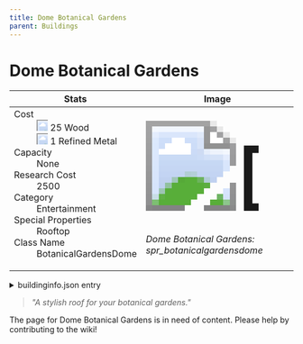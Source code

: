 ```yaml
---
title: Dome Botanical Gardens
parent: Buildings
---
```

# Dome Botanical Gardens

[//]: # (Pre-generated content)
<table><thead><tr><th>Stats</th><th>Image</th></tr></thead><tbody><tr><td><dl><dt>Cost</dt><dd><div class="resource-icon"><img style="object-position: -637px -751px;" src="https://tfe2-wiki.github.io/assets/sprites.png"></div> 25 Wood<br><div class="resource-icon"><img style="object-position: -795px -775px;" src="https://tfe2-wiki.github.io/assets/sprites.png"></div> 1 Refined Metal</dd><dt>Capacity</dt><dd>None</dd><dt>Research Cost</dt><dd>2500</dd><dt>Category</dt><dd>Entertainment</dd><dt>Special Properties</dt><dd>Rooftop</dd><dt>Class Name</dt><dd>BotanicalGardensDome</dd></dl></td><td><style>.building-image {width: 200px;height: 200px;overflow: hidden;position: relative;}.building-image img {image-rendering: pixelated;object-fit: none;transform: scale(10);transform-origin: left top;position: absolute;left: 0;top: 0;}.resource-image {width: 200px;height: 200px;overflow: hidden;position: relative;}.resource-image img {image-rendering: pixelated;object-fit: none;transform: scale(20);transform-origin: left top;position: absolute;left: 0;top: 0;}.building-icon {width: 20px;height: 20px;overflow: hidden;position: relative;display: inline-block;}.building-icon img {image-rendering: pixelated;object-fit: none;transform: scale(1);transform-origin: left top;position: absolute;left: 0;top: 0;}.resource-icon {width: 20px;height: 20px;overflow: hidden;position: relative;display: inline-block;}.resource-icon img {image-rendering: pixelated;object-fit: none;transform: scale(2);transform-origin: left top;position: absolute;left: 0;top: 0;}</style><div class="building-image"><img style="object-position: -733px -876px;" src="https://tfe2-wiki.github.io/assets/sprites.png" alt="Dome Botanical Gardens Back"><img style="object-position: -711px -593px;" src="https://tfe2-wiki.github.io/assets/sprites.png" alt="Dome Botanical Gardens"></div><i>Dome Botanical Gardens: spr_botanicalgardensdome</i></td></tr></tbody></table><details><summary>buildinginfo.json entry</summary>```json
	{
    "className": "BotanicalGardensDome",
    "food": 0,
    "wood": 25,
    "stone": 0,
    "refinedMetal": 1,
    "machineParts": 0,
    "knowledge": 2500,
    "category": "Entertainment",
    "unlockedByDefault": false,
    "specialInfo": [
        "rooftop"
    ],
    "buttonBack": "spr_botanicalgarden_dome_buttonback"
}
	```</details><blockquote><i>"A stylish roof for your botanical gardens."</i></blockquote>

The page for Dome Botanical Gardens is in need of content. Please help by contributing to the wiki!
